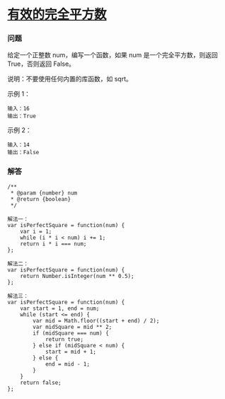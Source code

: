 # [有效的完全平方数](https://leetcode-cn.com/problems/valid-perfect-square)

### 问题

给定一个正整数 num，编写一个函数，如果 num 是一个完全平方数，则返回 True，否则返回 False。

说明：不要使用任何内置的库函数，如  sqrt。

示例 1：

```
输入：16
输出：True
```
示例 2：

```
输入：14
输出：False
```


### 解答

```
/**
 * @param {number} num
 * @return {boolean}
 */

解法一：
var isPerfectSquare = function(num) {
    var i = 1;
    while (i * i < num) i += 1;
    return i * i === num;
};

解法二：
var isPerfectSquare = function(num) {
    return Number.isInteger(num ** 0.5);
};

解法三：
var isPerfectSquare = function(num) {
    var start = 1, end = num;
    while (start <= end) {
        var mid = Math.floor((start + end) / 2);
        var midSquare = mid ** 2;
        if (midSquare === num) {
            return true;
        } else if (midSquare < num) {
            start = mid + 1;
        } else {
            end = mid - 1;
        }
    }
    return false;
};
```